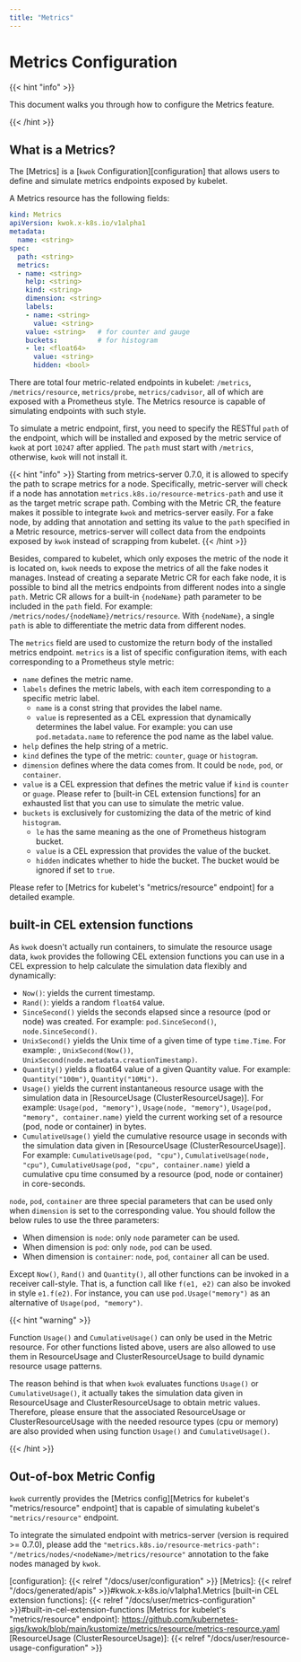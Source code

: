 ```yaml
---
title: "Metrics"
---
```


# Metrics Configuration

{{< hint "info" >}}

This document walks you through how to configure the Metrics feature.

{{< /hint >}}

## What is a Metrics?

The [Metrics] is a [`kwok` Configuration][configuration]  that allows users to define and simulate metrics endpoints exposed by kubelet.

A Metrics resource has the following fields:

``` yaml
kind: Metrics
apiVersion: kwok.x-k8s.io/v1alpha1
metadata:
  name: <string>
spec:
  path: <string>
  metrics:
  - name: <string>
    help: <string>
    kind: <string>
    dimension: <string>
    labels:
    - name: <string>
      value: <string>
    value: <string>   # for counter and gauge
    buckets:          # for histogram
    - le: <float64>
      value: <string>
      hidden: <bool>
```

There are total four metric-related endpoints in kubelet: `/metrics`, `/metrics/resource`, `metrics/probe`, `metrics/cadvisor`,
all of which are exposed with a Prometheus style. The Metrics resource is capable of simulating endpoints with such style.

To simulate a metric endpoint, first, you need to specify the RESTful `path` of the endpoint,
which will be installed and exposed by the metric service of `kwok` at port `10247` after applied.
The `path` must start with `/metrics`, otherwise, `kwok` will not install it.


{{< hint "info" >}}
Starting from metrics-server 0.7.0, it is allowed to specify the path to scrape metrics for a node.
Specifically, metric-server will check if a node has annotation `metrics.k8s.io/resource-metrics-path` 
and use it as the target metric scrape path. Combing with the Metric CR, the feature makes it possible to integrate
`kwok` and metrics-server easily. For a fake node, by adding that annotation and setting its value to the `path`
specified in a Metric resource, metrics-server will collect data from the endpoints exposed by `kwok` instead of
scrapping from kubelet.
{{< /hint >}}

Besides, compared to kubelet, which only exposes the metric of the node it is located on, `kwok` needs to expose the
metrics of all the fake nodes it manages. Instead of creating a separate Metric CR for each fake node, it is possible
to bind all the metrics endpoints from different nodes into a single `path`. Metric CR allows for a built-in
`{nodeName}` path parameter to be included in the `path` field. For example: `/metrics/nodes/{nodeName}/metrics/resource`.
With `{nodeName}`, a single `path` is able to differentiate the metric data from different nodes.


The `metrics` field are used to customize the return body of the installed metrics endpoint.
`metrics` is a list of specific configuration items, with each corresponding to a Prometheus style metric:
* `name` defines the metric name.
* `labels` defines the metric labels, with each item corresponding to a specific metric label.
  - `name` is a const string that provides the label name.
  - `value` is represented as a CEL expression that dynamically determines the label value.
    For example: you can use `pod.metadata.name` to reference the pod name as the label value.
* `help` defines the help string of a metric.
* `kind` defines the type of the metric: `counter`, `guage` or `histogram`.
* `dimension` defines where the data comes from. It could be `node`, `pod`, or `container`.
* `value` is a CEL expression that defines the metric value if `kind` is `counter` or `guage`.
  Please refer to [built-in CEL extension functions] for an exhausted list that you can use to simulate the metric value.
* `buckets` is exclusively for customizing the data of the metric of kind `histogram`.
  - `le` has the same meaning as the one of Prometheus histogram bucket.
  - `value` is a CEL expression that provides the value of the bucket.
  - `hidden` indicates whether to hide the bucket. The bucket would be ignored if set to `true`.

Please refer to [Metrics for kubelet's "metrics/resource" endpoint] for a detailed example.


## built-in CEL extension functions

As `kwok` doesn't actually run containers, to simulate the resource usage data, `kwok` provides the following CEL
extension functions you can use in a CEL expression to help calculate the simulation data flexibly and dynamically:
* `Now()`: yields the current timestamp.
* `Rand()`: yields a random `float64` value.
* `SinceSecond()` yields the seconds elapsed since a resource (pod or node) was created.
  For example: `pod.SinceSecond()`, `node.SinceSecond()`.
* `UnixSecond()` yields the Unix time of a given time of type `time.Time`.
  For example: , `UnixSecond(Now())`, `UnixSecond(node.metadata.creationTimestamp)`.
* `Quantity()` yields a float64 value of a given Quantity value. For example: `Quantity("100m")`, `Quantity("10Mi")`.
* `Usage()` yields the current instantaneous resource usage with the simulation data in [ResourceUsage (ClusterResourceUsage)].
  For example: `Usage(pod, "memory")`, `Usage(node, "memory")`, `Usage(pod, "memory", container.name)` yield the
  current working set of a resource (pod, node or container) in bytes.
* `CumulativeUsage()` yield the cumulative resource usage in seconds with the simulation data given in [ResourceUsage (ClusterResourceUsage)].
  For example: `CumulativeUsage(pod, "cpu")`, `CumulativeUsage(node, "cpu")`, `CumulativeUsage(pod, "cpu", container.name)`
  yield a cumulative cpu time consumed by a resource (pod, node or container) in core-seconds.


`node`, `pod`, `container` are three special parameters that can be used only when `dimension` is set to the corresponding value.
You should follow the below rules to use the three parameters:
* When dimension is `node`: only `node` parameter can be used.
* When dimension is `pod`: only `node`, `pod` can be used.
* When dimension is `container`: `node`, `pod`, `container` all can be used.


Except `Now()`, `Rand()` and `Quantity()`, all other functions can be invoked in a receiver call-style.
That is, a function call like `f(e1, e2)` can also be invoked in style `e1.f(e2)`.  For instance, you can use `pod.Usage("memory")`
as an alternative of `Usage(pod, "memory")`.


{{< hint "warning" >}}

Function `Usage()` and `CumulativeUsage()` can only be used in the Metric resource.
For other functions listed above, users are also allowed to use them in ResourceUsage and ClusterResourceUsage
to build dynamic resource usage patterns.

The reason behind is that when `kwok` evaluates functions `Usage()` or `CumulativeUsage()`,
it actually takes the simulation data given in ResourceUsage and ClusterResourceUsage to obtain metric values.
Therefore, please ensure that the associated ResourceUsage or ClusterResourceUsage with the needed resource types
(cpu or memory) are also provided when using function `Usage()` and `CumulativeUsage()`.

{{< /hint >}}


## Out-of-box Metric Config

`kwok` currently provides the [Metrics config][Metrics for kubelet's "metrics/resource" endpoint] that is capable of
simulating kubelet's `"metrics/resource"` endpoint.

To integrate the simulated endpoint with metrics-server (version is required >= 0.7.0), please add the 
`"metrics.k8s.io/resource-metrics-path": "/metrics/nodes/<nodeName>/metrics/resource"` annotation to the fake
nodes managed by `kwok`.

[configuration]: {{< relref "/docs/user/configuration" >}}
[Metrics]: {{< relref "/docs/generated/apis" >}}#kwok.x-k8s.io/v1alpha1.Metrics
[built-in CEL extension functions]: {{< relref "/docs/user/metrics-configuration" >}}#built-in-cel-extension-functions
[Metrics for kubelet's "metrics/resource" endpoint]: https://github.com/kubernetes-sigs/kwok/blob/main/kustomize/metrics/resource/metrics-resource.yaml
[ResourceUsage (ClusterResourceUsage)]: {{< relref "/docs/user/resource-usage-configuration" >}}
